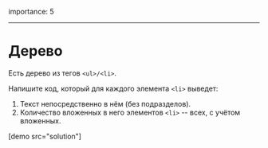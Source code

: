 importance: 5

---

# Дерево

Есть дерево из тегов `<ul>/<li>`.

Напишите код, который для каждого элемента `<li>` выведет:

1. Текст непосредственно в нём (без подразделов).
2. Количество вложенных в него элементов `<li>` -- всех, с учётом вложенных.

[demo src="solution"]


